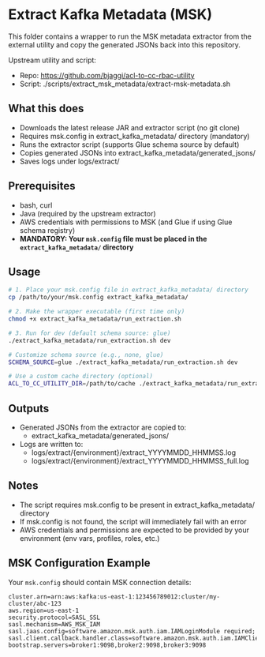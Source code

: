 # Extract Kafka Metadata (MSK)

This folder contains a wrapper to run the MSK metadata extractor from the external utility and copy the generated JSONs back into this repository.

Upstream utility and script:
- Repo: https://github.com/bjaggi/acl-to-cc-rbac-utility
- Script: ./scripts/extract_msk_metadata/extract-msk-metadata.sh

## What this does
- Downloads the latest release JAR and extractor script (no git clone)
- Requires msk.config in extract_kafka_metadata/ directory (mandatory)
- Runs the extractor script (supports Glue schema source by default)
- Copies generated JSONs into extract_kafka_metadata/generated_jsons/
- Saves logs under logs/extract/

## Prerequisites
- bash, curl
- Java (required by the upstream extractor)
- AWS credentials with permissions to MSK (and Glue if using Glue schema registry)
- **MANDATORY: Your `msk.config` file must be placed in the `extract_kafka_metadata/` directory**

## Usage
```bash
# 1. Place your msk.config file in extract_kafka_metadata/ directory
cp /path/to/your/msk.config extract_kafka_metadata/

# 2. Make the wrapper executable (first time only)
chmod +x extract_kafka_metadata/run_extraction.sh

# 3. Run for dev (default schema source: glue)
./extract_kafka_metadata/run_extraction.sh dev

# Customize schema source (e.g., none, glue)
SCHEMA_SOURCE=glue ./extract_kafka_metadata/run_extraction.sh dev

# Use a custom cache directory (optional)
ACL_TO_CC_UTILITY_DIR=/path/to/cache ./extract_kafka_metadata/run_extraction.sh dev
```

## Outputs
- Generated JSONs from the extractor are copied to:
  - extract_kafka_metadata/generated_jsons/
- Logs are written to:
  - logs/extract/{environment}/extract_YYYYMMDD_HHMMSS.log
  - logs/extract/{environment}/extract_YYYYMMDD_HHMMSS_full.log

## Notes
- The script requires msk.config to be present in extract_kafka_metadata/ directory
- If msk.config is not found, the script will immediately fail with an error
- AWS credentials and permissions are expected to be provided by your environment (env vars, profiles, roles, etc.)

## MSK Configuration Example
Your `msk.config` should contain MSK connection details:
```properties
cluster.arn=arn:aws:kafka:us-east-1:123456789012:cluster/my-cluster/abc-123
aws.region=us-east-1
security.protocol=SASL_SSL
sasl.mechanism=AWS_MSK_IAM
sasl.jaas.config=software.amazon.msk.auth.iam.IAMLoginModule required;
sasl.client.callback.handler.class=software.amazon.msk.auth.iam.IAMClientCallbackHandler
bootstrap.servers=broker1:9098,broker2:9098,broker3:9098
```
